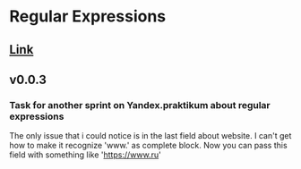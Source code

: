 # Regular Expressions

## [Link](https://fckxyz.github.io/practice-regexp.github.io/ "Project")
## v0.0.3
### Task for another sprint on Yandex.praktikum about regular expressions
The only issue that i could notice is in the last field about website. I can't get how to make it recognize 'www.' as complete block. Now you can pass this field with something like 'https://www.ru'

